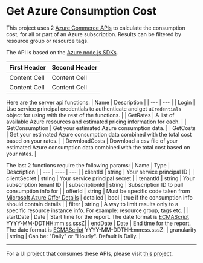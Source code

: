 Get Azure Consumption Cost
===================

This project uses 2 [Azure Commerce APIs](https://docs.microsoft.com/en-us/azure/billing/billing-usage-rate-card-overview) to calculate the consumption cost, for all or part of an Azure subscription. Results can be filtered by resource group or resource tags.

The API is based on the [Azure node.js SDKs](https://github.com/Azure/azure-sdk-for-node/tree/master/lib/services/commerce).

| First Header  | Second Header |
| ------------- | ------------- |
| Content Cell  | Content Cell  |
| Content Cell  | Content Cell  |

Here are the server api functions:
| Name     | Description |
| --- | --- | 
| Login | Use service principal credentials to authenticate and get a`Credentials` object for using with the rest of the functions. |
| GetRates | A list of available Azure resources and estimated pricing information for each. |
| GetConsumption | Get your estimated Azure consumption data. |
| GetCosts | Get your estimated Azure consumption data combined with the total cost based on your rates. |
| DownloadCosts |  Download a csv file of your estimated Azure consumption data combined with the total cost based on your rates. |

The last 2 functions require the following params:
| Name | Type |  Description |
| --- | ---- | --- |
| clientId | string | Your service principal ID |
| clientSecret | string | Your service principal secret |
| tenantId | string | Your subscription tenant ID |
| subscriptionId | string | Subscription ID to pull consumption info for |
| offerId | string | Must be specific code taken from [Microsoft Azure Offer Details](https://azure.microsoft.com/en-us/support/legal/offer-details/)
| detailed | bool | true if the consumption info should contain details |
| filter | string | A way to limit results only to a specific resource instance info. For example: resource group, tags etc. |
| startDate | Date | Start time for the report. The date format is [ECMAScript](http://www.ecma-international.org/ecma-262/5.1/#sec-15.9.1.15) YYYY-MM-DDTHH:mm:ss.sssZ|
| endDate | Date | End time for the report. The date format is [ECMAScript](http://www.ecma-international.org/ecma-262/5.1/#sec-15.9.1.15) YYYY-MM-DDTHH:mm:ss.sssZ|
| granularity | string | Can be: "Daily" or "Hourly". Default is Daily. |


----------

For a UI project  that consumes these APIs, please visit [this project]().